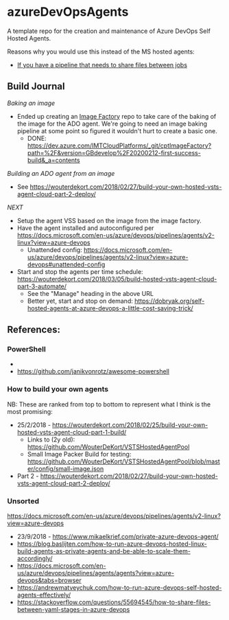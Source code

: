 # azureDevOpsAgents

A template repo for the creation and maintenance of Azure DevOps Self Hosted Agents.

Reasons why you would use this instead of the MS hosted agents:

* [If you have a pipeline that needs to share files between jobs](https://stackoverflow.com/questions/55694545/how-to-share-files-between-yaml-stages-in-azure-devops)

## Build Journal

*Baking an image*

* Ended up creating an [Image Factory](https://dev.azure.com/IMTCloudPlatforms/cptImageFactory) repo to take care of the
  baking of the image for the ADO agent. We're going to need an image baking pipeline at some point so figured it 
  wouldn't hurt to create a basic one.
  * DONE: https://dev.azure.com/IMTCloudPlatforms/_git/cptImageFactory?path=%2F&version=GBdevelop%2F20200212-first-success-build&_a=contents

*Building an ADO agent from an image*
* See https://wouterdekort.com/2018/02/27/build-your-own-hosted-vsts-agent-cloud-part-2-deploy/

*NEXT*

* Setup the agent VSS based on the image from the image factory.
* Have the agent installed and autoconfigured per https://docs.microsoft.com/en-us/azure/devops/pipelines/agents/v2-linux?view=azure-devops
    * Unattended config: https://docs.microsoft.com/en-us/azure/devops/pipelines/agents/v2-linux?view=azure-devops#unattended-config
* Start and stop the agents per time schedule: https://wouterdekort.com/2018/03/05/build-hosted-vsts-agent-cloud-part-3-automate/
    * See the "Manage" heading in the above URL
    * Better yet, start and stop on demand: https://dobryak.org/self-hosted-agents-at-azure-devops-a-little-cost-saving-trick/

## References:


### PowerShell
* 
* https://github.com/janikvonrotz/awesome-powershell

### How to build your own agents

NB: These are ranked from top to bottom to represent what I think is the most promising:

* 25/2/2018 - https://wouterdekort.com/2018/02/25/build-your-own-hosted-vsts-agent-cloud-part-1-build/
    * Links to (2y old): https://github.com/WouterDeKort/VSTSHostedAgentPool
    * Small Image Packer Build for testing: https://github.com/WouterDeKort/VSTSHostedAgentPool/blob/master/config/small-image.json
* Part 2    - https://wouterdekort.com/2018/02/27/build-your-own-hosted-vsts-agent-cloud-part-2-deploy/

### Unsorted

https://docs.microsoft.com/en-us/azure/devops/pipelines/agents/v2-linux?view=azure-devops
* 23/9/2018 - https://www.mikaelkrief.com/private-azure-devops-agent/
* https://blog.baslijten.com/how-to-run-azure-devops-hosted-linux-build-agents-as-private-agents-and-be-able-to-scale-them-accordingly/
* https://docs.microsoft.com/en-us/azure/devops/pipelines/agents/agents?view=azure-devops&tabs=browser
* https://andrewmatveychuk.com/how-to-run-azure-devops-self-hosted-agents-effectively/
* https://stackoverflow.com/questions/55694545/how-to-share-files-between-yaml-stages-in-azure-devops
